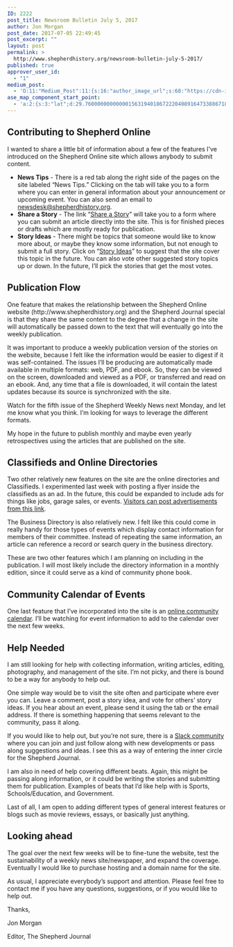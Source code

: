 ```yaml
---
ID: 2222
post_title: Newsroom Bulletin July 5, 2017
author: Jon Morgan
post_date: 2017-07-05 22:49:45
post_excerpt: ""
layout: post
permalink: >
  http://www.shepherdhistory.org/newsroom-bulletin-july-5-2017/
published: true
approver_user_id:
  - "1"
medium_post:
  - 'O:11:"Medium_Post":11:{s:16:"author_image_url";s:68:"https://cdn-images-1.medium.com/fit/c/200/200/0*36cZNLLtNDeGxuaa.jpg";s:10:"author_url";s:30:"https://medium.com/@shepherdmi";s:11:"byline_name";N;s:12:"byline_email";N;s:10:"cross_link";s:2:"no";s:2:"id";s:12:"df071233ad2b";s:21:"follower_notification";s:3:"yes";s:7:"license";s:19:"all-rights-reserved";s:14:"publication_id";s:12:"881fb60cdbf3";s:6:"status";s:5:"draft";s:3:"url";s:43:"https://medium.com/@shepherdmi/df071233ad2b";}'
ase_map_component_start_point:
  - 'a:2:{s:3:"lat";d:29.760000000000001563194018672220408916473388671875;s:3:"lng";d:-95.3799999999999954525264911353588104248046875;}'
---
```

<h2></h2>
<h2>Contributing to Shepherd Online</h2>
I wanted to share a little bit of information about a few of the features I’ve introduced on the Shepherd Online site which allows anybody to submit content.
<ul>
 	<li><b>News Tips</b> - There is a red tab along the right side of the pages on the site labeled “News Tips.” Clicking on the tab will take you to a form where you can enter in general information about your announcement or upcoming event. You can also send an email to <a href="mailto:newsdesk@shepherdhistory.org">newsdesk@shepherdhistory.org</a>.</li>
 	<li><b>Share a Story</b> - The link “<a href="http://www.shepherdhistory.org/share-a-story/">Share a Story</a>” will take you to a form where you can submit an article directly into the site. This is for finished pieces or drafts which are mostly ready for publication.</li>
 	<li><b>Story Ideas</b> - There might be topics that someone would like to know more about, or maybe they know some information, but not enough to submit a full story. Click on “<a href="http://www.shepherdhistory.org/share-a-story/">Story Ideas</a>” to suggest that the site cover this topic in the future. You can also vote other suggested story topics up or down. In the future, I’ll pick the stories that get the most votes.</li>
</ul>
<h2>Publication Flow</h2>
One feature that makes the relationship between the Shepherd Online website (http://www.shepherdhistory.org) and the Shepherd Journal special is that they share the same content to the degree that a change in the site will automatically be passed down to the text that will eventually go into the weekly publication.

It was important to produce a weekly publication version of the stories on the website, because I felt like the information would be easier to digest if it was self-contained. The issues I’ll be producing are automatically made available in multiple formats: web, PDF, and ebook. So, they can be viewed on the screen, downloaded and viewed as a PDF, or transferred and read on an ebook. And, any time that a file is downloaded, it will contain the latest updates because its source is synchronized with the site.

Watch for the fifth issue of the Shepherd Weekly News next Monday, and let me know what you think. I’m looking for ways to leverage the different formats.

My hope in the future to publish monthly and maybe even yearly retrospectives using the articles that are published on the site.
<h2>Classifieds and Online Directories</h2>
Two other relatively new features on the site are the online directories and Classifieds. I experimented last week with posting a flyer inside the classifieds as an ad. In the future, this could be expanded to include ads for things like jobs, garage sales, or events. <a href="http://www.shepherdhistory.org/adverts/add/">Visitors can post advertisements from this link</a>.

The Business Directory is also relatively new. I felt like this could come in really handy for those types of events which display contact information for members of their committee. Instead of repeating the same information, an article can reference a record or search query in the business directory.

These are two other features which I am planning on including in the publication. I will most likely include the directory information in a monthly edition, since it could serve as a kind of community phone book.
<h2>Community Calendar of Events</h2>
One last feature that I’ve incorporated into the site is an <a href="http://www.shepherdhistory.org/events/list/">online community calendar</a>. I’ll be watching for event information to add to the calendar over the next few weeks.
<h2>Help Needed</h2>
I am still looking for help with collecting information, writing articles, editing, photography, and management of the site. I’m not picky, and there is bound to be a way for anybody to help out.

One simple way would be to visit the site often and participate where ever you can. Leave a comment, post a story idea, and vote for others’ story ideas. If you hear about an event, please send it using the tab or the email address. If there is something happening that seems relevant to the community, pass it along.

If you would like to help out, but you’re not sure, there is a <a href="http://www.shepherdhistory.org/wp-login.php?action=slack-invitation">Slack community </a>where you can join and just follow along with new developments or pass along suggestions and ideas. I see this as a way of entering the inner circle for the Shepherd Journal.

I am also in need of help covering different beats. Again, this might be passing along information, or it could be writing the stories and submitting them for publication. Examples of beats that I’d like help with is Sports, Schools/Education, and Government.

Last of all, I am open to adding different types of general interest features or blogs such as movie reviews, essays, or basically just anything.
<h2>Looking ahead</h2>
The goal over the next few weeks will be to fine-tune the website, test the sustainability of a weekly news site/newspaper, and expand the coverage. Eventually I would like to purchase hosting and a domain name for the site.

As usual, I appreciate everybody’s support and attention. Please feel free to contact me if you have any questions, suggestions, or if you would like to help out.

Thanks,

Jon Morgan

Editor, The Shepherd Journal